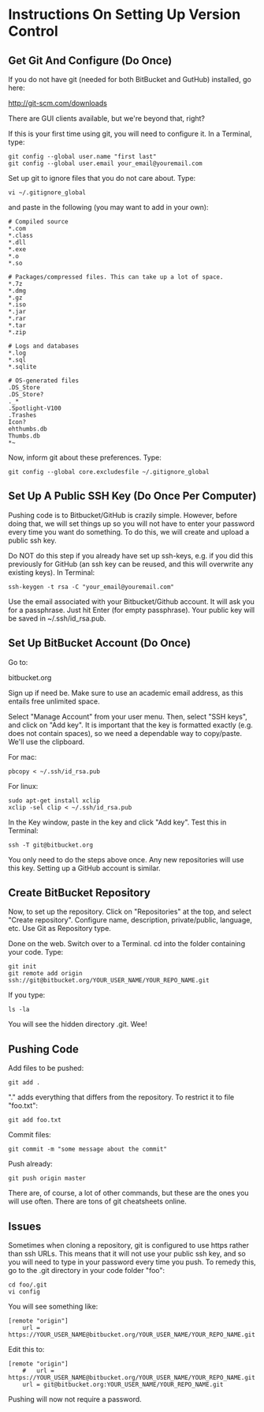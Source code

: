 Instructions On Setting Up Version Control
==============

Get Git And Configure (Do Once)
--------------
If you do not have git (needed for both BitBucket and GutHub) installed, go here:

http://git-scm.com/downloads

There are GUI clients available, but we're beyond that, right?

If this is your first time using git, you will need to configure it. In a Terminal, type:

	git config --global user.name "first last"
	git config --global user.email your_email@youremail.com

Set up git to ignore files that you do not care about. Type:

	vi ~/.gitignore_global

and paste in the following (you may want to add in your own):

	# Compiled source
	*.com
	*.class
	*.dll
	*.exe
	*.o
	*.so
	
	# Packages/compressed files. This can take up a lot of space.
	*.7z
	*.dmg
	*.gz
	*.iso
	*.jar
	*.rar
	*.tar
	*.zip
	
	# Logs and databases
	*.log
	*.sql
	*.sqlite
	
	# OS-generated files
	.DS_Store
	.DS_Store?
	._*
	.Spotlight-V100
	.Trashes
	Icon?
	ehthumbs.db
	Thumbs.db
	*~

Now, inform git about these preferences. Type:

	git config --global core.excludesfile ~/.gitignore_global

Set Up A Public SSH Key (Do Once Per Computer)
--------------
Pushing code is to Bitbucket/GitHub is crazily simple. However, before doing that, we will set things up so you will not have to enter your password every time you want do something. To do this, we will create and upload a public ssh key.

Do NOT do this step if you already have set up ssh-keys, e.g. if you did this previously for GitHub (an ssh key can be reused, and this will overwrite any existing keys). In Terminal:

	ssh-keygen -t rsa -C "your_email@youremail.com"

Use the email associated with your Bitbucket/Github account. It will ask you for a passphrase. Just hit Enter (for empty passphrase). Your public key will be saved in ~/.ssh/id_rsa.pub. 

Set Up BitBucket Account (Do Once)
--------------
Go to:

bitbucket.org

Sign up if need be. Make sure to use an academic email address, as this entails free unlimited space.

Select "Manage Account" from your user menu. Then, select "SSH keys", and click on "Add key". It is important that the key is formatted exactly (e.g. does not contain spaces), so we need a dependable way to copy/paste. We'll use the clipboard.

For mac:

	pbcopy < ~/.ssh/id_rsa.pub

For linux:

	sudo apt-get install xclip
	xclip -sel clip < ~/.ssh/id_rsa.pub

In the Key window, paste in the key and click "Add key". Test this in Terminal:

	ssh -T git@bitbucket.org

You only need to do the steps above once. Any new repositories will use this key. Setting up a GitHub account is similar.

Create BitBucket Repository
--------------
Now, to set up the repository. Click on "Repositories" at the top, and select "Create repository". Configure name, description, private/public, language, etc. Use Git as Repository type.

Done on the web. Switch over to a Terminal. cd into the folder containing your code. Type:

	git init
	git remote add origin ssh://git@bitbucket.org/YOUR_USER_NAME/YOUR_REPO_NAME.git

If you type:

	ls -la

You will see the hidden directory .git. Wee!

Pushing Code
--------------
Add files to be pushed:

	git add .

"." adds everything that differs from the repository. To restrict it to file "foo.txt":

	git add foo.txt

Commit files:

	git commit -m "some message about the commit"

Push already:

	git push origin master

There are, of course, a lot of other commands, but these are the ones you will use often. There are tons of git cheatsheets online.

Issues
--------------
Sometimes when cloning a repository, git is configured to use https rather than ssh URLs. This means that it will not use your public ssh key, and so you will need to type in your password every time you push. To remedy this, go to the .git directory in your code folder "foo":

	cd foo/.git
	vi config

You will see something like:

	[remote "origin"]
		url = https://YOUR_USER_NAME@bitbucket.org/YOUR_USER_NAME/YOUR_REPO_NAME.git

Edit this to:

	[remote "origin"]
		#	url = https://YOUR_USER_NAME@bitbucket.org/YOUR_USER_NAME/YOUR_REPO_NAME.git
		url = git@bitbucket.org:YOUR_USER_NAME/YOUR_REPO_NAME.git

Pushing will now not require a password.